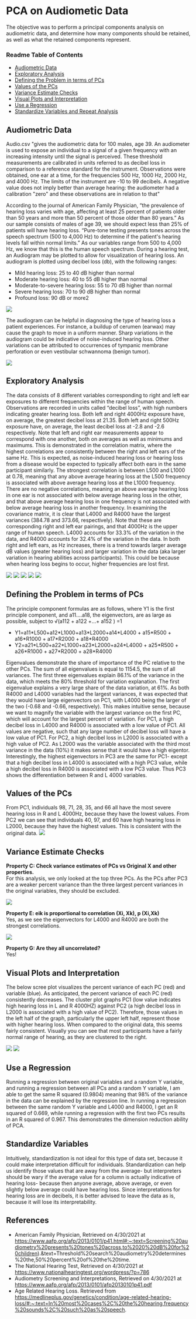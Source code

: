 # PCA on Audiometic Data
The objective was to perform a principal components analysis on audiometric data, and determine how many components should be retained, as well as what the retained components represent.

### Readme Table of Contents
* [Audiometric Data]()
* [Exploratory Analysis]()
* [Defining the Problem in terms of PCs]()
* [Values of the PCs]()
* [Variance Estimate Checks]()
* [Visual Plots and Interpretation]()
* [Use a Regression]()
* [Standardize Variables and Repeat Analysis]()

## Audiometric Data
Audio.csv "gives the audiometric data for 100 males, age 39. An audiometer is used to expose an individual to a signal of a given frequency with an increasing intensity until the signal is perceived. These threshold measurements are calibrated in units referred to as decibel loss in comparison to a reference standard for the instrument. Observations were obtained, one ear at a time, for the frequencies 500 Hz, 1000 Hz, 2000 Hz, and 4000 Hz. The limits of the instrument are -10 to 99 decibels. A negative value does not imply better than average hearing: the audiometer had a calibration "zero" and these observations are in relation to that"

According to the journal of American Family Physician, “the prevalence of hearing loss varies with age, affecting at least 25 percent of patients older than 50 years and more than 50 percent of those older than 80 years.” As our sample consists of males of age 39, we should expect less than 25% of patients will have hearing loss. “Pure-tone testing presents tones across the speech spectrum (500 to 4,000 Hz) to determine if the patient's hearing levels fall within normal limits.” As our variables range from 500 to 4,000 Hz, we know that this is the human speech spectrum. During a hearing test, an Audiogram may be plotted to allow for visualization of hearing loss. An audiogram is plotted using decibel loss (db), with the following ranges:
* Mild hearing loss: 25 to 40 dB higher than normal
* Moderate hearing loss: 40 to 55 dB higher than normal
* Moderate-to-severe hearing loss: 55 to 70 dB higher than normal
* Severe hearing loss: 70 to 90 dB higher than normal
* Profound loss: 90 dB or more2

![](https://github.com/JaclynGlosson/PCA-on-Audiometic-Data/blob/fc2b30acecce2b8fe6f8652e0f118fd3693cc22c/Images/image19.png)

The audiogram can be helpful in diagnosing the type of hearing loss a patient experiences. For instance, a buildup of cerumen (earwax) may cause the graph to move in a uniform manner.  Sharp variations in the audiogram could be indicative of noise-induced hearing loss. Other variations can be attributed to occurrences of  tympanic membrane perforation or even vestibular schwannoma (benign tumor).

![](https://github.com/JaclynGlosson/PCA-on-Audiometic-Data/blob/fc2b30acecce2b8fe6f8652e0f118fd3693cc22c/Images/image3.png)

## Exploratory Analysis
The data consists of 8 different variables corresponding to right and left ear exposures to different frequencies within the range of human speech. Observations are recorded in units called “decibel loss”, with high numbers indicating greater hearing loss. Both left and right 4000Hz exposure have, on average, the greatest decibel loss at 21.35. Both left and right 500Hz exposure have, on average, the least decibel loss at -2.8 and -2.6 respectively. Note that left and right ear measurements appear to correspond with one another, both on averages as well as minimums and maximums. This is demonstrated in the correlation matrix, where the highest correlations are consistently between the right and left ears of the same Hz. This is expected, as noise-induced hearing loss or hearing loss from a disease would be expected to typically affect both ears in the same participant similarly. The strongest correlation is between L500 and L1000 at 0.78, meaning that any above average hearing loss at the L500 frequency is associated with above average hearing loss at the L1000 frequency. There are no negative correlations, meaning an above average hearing loss in one ear is not associated with below average hearing loss in the other, and that above average hearing loss in one frequency is not associated with below average hearing loss in another frequency. In examining the covariance matrix, it is clear that L4000 and R4000 have the largest variances (384.78 and 373.66, respectively). Note that these are corresponding right and left ear pairings, and that 4000Hz is the upper range of human speech. L4000 accounts for 33.3% of the variation in the data, and R4000 accounts for 32.4% of the variation in the data. In both right and left ears, as Hz increases, there is a trend towards larger average dB values (greater hearing loss) and larger variation in the data (aka larger variation in hearing abilities across participants). This could be because when hearing loss begins to occur, higher frequencies are lost first.

![](https://github.com/JaclynGlosson/PCA-on-Audiometic-Data/blob/fc2b30acecce2b8fe6f8652e0f118fd3693cc22c/Images/image23.png)
![](https://github.com/JaclynGlosson/PCA-on-Audiometic-Data/blob/fc2b30acecce2b8fe6f8652e0f118fd3693cc22c/Images/image49.png)
![](https://github.com/JaclynGlosson/PCA-on-Audiometic-Data/blob/fc2b30acecce2b8fe6f8652e0f118fd3693cc22c/Images/image28.png)
![](https://github.com/JaclynGlosson/PCA-on-Audiometic-Data/blob/79448ccbcc5fc74b6da2f2076deaa9f8afa14025/Images/image50.png)
![](https://github.com/JaclynGlosson/PCA-on-Audiometic-Data/blob/79448ccbcc5fc74b6da2f2076deaa9f8afa14025/Images/image2.png)

## Defining the Problem in terms of PCs
The principle component formulas are as follows, where Y1 is the first principle component, and a11….a18, the eigenvectors, are as large as possible, subject to √(a112 + a122  +...+ a152 ) =1

* Y1=a11\*L500+a12\*L1000+a13\*L2000+a14\*L4000 + a15\*R500 + a16\*R1000 + a17\*R2000 + a18\*R4000
* Y2=a21\*L500+a22\*L1000+a23\*L2000+a24\*L4000 + a25\*R500 + a26\*R1000 + a27\*R2000 + a28\*R4000 <br>

Eigenvalues demonstrate the share of importance of the PC relative to the other PCs. The sum of all eigenvalues is equal to 1154.5, the sum of all variances. The first three eigenvalues explain 86.1% of the variance in the data, which meets the 80% threshold for variation explanation. The first eigenvalue explains a very large share of the data variation, at 61%. As both R4000 and L4000 variables had the largest variances, it was expected that they would have large eigenvectors on PC1, with L4000 being the larger of the two (-0.68 and -0.66, respectively). This makes intuitive sense, because we want to magnify the variable with the largest variance on the first PC, which will account for the largest percent of variation. For PC1, a high decibel loss in L4000 and R4000 is associated with a low value of PC1. All values are negative, such that any large number of decibel loss will have a low value of PC1. For PC2, a high decibel loss in L2000 is associated with a high value of PC2. As L2000 was the variable associated with the third most variance in the data (10%) it makes sense that it would have a high eigentor. Interestingly, the highest eigenvectors in PC3 are the same for PC1- except that a high decibel loss in L4000 is associated with a high PC3 value, while a high decibel loss in R4000 is associated with a low PC3 value. Thus PC3 shows the differentiation between R and L 4000 variables.

## Values of the PCs
From PC1, individuals 98, 71, 28, 35, and 66 all have the most severe hearing loss in R and L 4000Hz, because they have the lowest values. From PC2 we can see that individuals 40, 97, and 60 have high hearing loss in L2000, because they have the highest values. This is consistent with the original data.
![](https://github.com/JaclynGlosson/PCA-on-Audiometic-Data/blob/0720d79525c1eb852c9f7ba3027193851621ee5f/Images/image11.png)

## Variance Estimate Checks

<b>Property C: Check variance estimates of PCs vs Original X and other properties.</b><br>
For this analysis, we only looked at the top three PCs. As the PCs after PC3 are a weaker percent variance than the three largest percent variances in the original variables, they should be excluded. 

![](https://github.com/JaclynGlosson/PCA-on-Audiometic-Data/blob/0720d79525c1eb852c9f7ba3027193851621ee5f/Images/image4.png)

<b>Property E: eik is proportional to correlation (Xi, Xk), p (Xi,Xk)</b><br>
Yes, as we see the eigenvectors for L4000 and R4000 are both the strongest correlations.

![](https://github.com/JaclynGlosson/PCA-on-Audiometic-Data/blob/0720d79525c1eb852c9f7ba3027193851621ee5f/Images/image30.png)

<b>Property G: Are they all uncorrelated? </b><br>
Yes!

## Visual Plots and Interpretation
The below scree plot visualizes the percent variance of each PC (red) and variable (blue). As anticipated, the percent variance of each PC (red) consistently decreases. The cluster plot graphs PC1 (low value indicates high hearing loss in L and R 4000HZ) against PC2 (a high decibel loss in L2000 is associated with a high value of PC2). Therefore, those values in the left half of the graph, particularly the upper left half, represent those with higher hearing loss. When compared to the original data, this seems fairly consistent. Visually you can see that most participants have a fairly normal range of hearing, as they are clustered to the right.

![](https://github.com/JaclynGlosson/PCA-on-Audiometic-Data/blob/ebf67f005e2ff1038565e8e62d2001d95a896f73/Images/image53.png)
![](https://github.com/JaclynGlosson/PCA-on-Audiometic-Data/blob/ebf67f005e2ff1038565e8e62d2001d95a896f73/Images/image56.png)

## Use a Regression
Running a regression between original variables and a random Y variable, and running a regression between all PCs and a random Y variable, I am able to get the same R squared (0.9804) meaning that 98% of the variance in the data can be explained by the regression line. In running a regression between the same random Y variable and L4000 and R4000, I get an R squared of 0.669, while running a regression with the first two PCs results in an R squared of 0.967. This demonstrates the dimension reduction ability of PCA.

## Standardize Variables 
Intuitively, standardization is not ideal for this type of data set, because it could make interpretation difficult for individuals. Standardization can help us identify those values that are away from the average- but interpreters should be wary if the average value for a column is actually indicative of hearing loss- because then anyone average, above average, or even slightly below average could have hearing loss.  Since interpretations for hearing loss are in decibels, it is better advised to leave the data as is, because it will lose its interpretability.



## References
* American Family Physician, Retrieved on 4/30/2021 at https://www.aafp.org/afp/2013/0101/p41.html#:~:text=Screening%20audiometry%20presents%20tones%20across,to%2020%20dB%20for%20children).&text=Threshold%20search%20audiometry%20determines%20the,50%20percent%20of%20the%20time.
* The National Hearing Test, Retrieved on 4/30/2021 at https://www.nationalhearingtest.org/wordpress/?p=786
* Audiometry Screening and Interpretations, Retrieved on 4/30/2021 at https://www.aafp.org/afp/2013/0101/afp20130101p41.pdf 
* Age Related Hearing Loss. Retrieved from https://medlineplus.gov/genetics/condition/age-related-hearing-loss/#:~:text=In%20most%20cases%2C%20the%20hearing,frequency%20sounds%2C%20such%20as%20speech.

